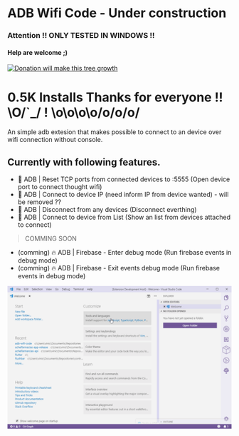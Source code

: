 # ADB Wifi Code - Under construction

### Attention !! ONLY TESTED IN WINDOWS !!

#### Help are welcome ;)

<a href="https://www.paypal.com/cgi-bin/webscr?cmd=_s-xclick&hosted_button_id=TKRZ7F4FV4QY4&source=url">![Donation will make this tree growth](https://www.paypalobjects.com/en_US/i/btn/btn_donateCC_LG.gif)</a>

# 0.5K Installs Thanks for everyone !! \O/`\_/ ! \o\o\o\o/o/o/o/

An simple adb extesion that makes possible to connect to an device over wifi connection without console.

## Currently with following features.

- 📱 ADB | Reset TCP ports from connected devices to :5555 (Open device port to connect thought wifi)
- 📱 ADB | Connect to device IP (need inform IP from device wanted) - will be removed ??
- 📱 ADB | Disconnect from any devices (Disconnect everthing)
- 📱 ADB | Connect to device from List (Show an list from devices attached to connect)

> COMMING SOON

- (comming) 🔥 ADB | Firebase - Enter debug mode (Run firebase events in debug mode)
- (comming) 🔥 ADB | Firebase - Exit events debug mode (Run firebase events in debug mode)

![status bar](media/record1.gif)

